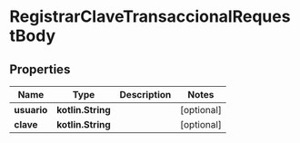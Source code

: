 
# RegistrarClaveTransaccionalRequestBody

## Properties
Name | Type | Description | Notes
------------ | ------------- | ------------- | -------------
**usuario** | **kotlin.String** |  |  [optional]
**clave** | **kotlin.String** |  |  [optional]



